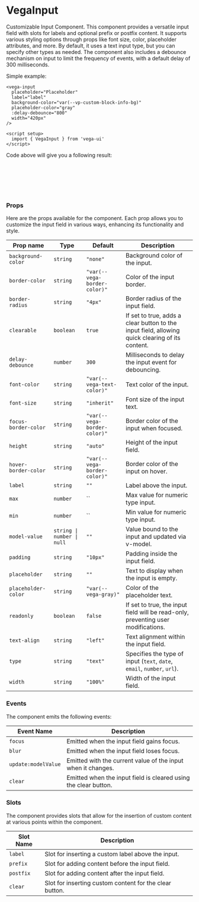 # VegaInput
Customizable Input Component.
This component provides a versatile input field with slots for labels and optional prefix or postfix content. It supports various styling options through props like font size, color, placeholder attributes, and more.
By default, it uses a text input type, but you can specify other types as needed. The component also includes a debounce mechanism on input to limit the frequency of events, with a default delay of 300 milliseconds.

Simple example:
```vue
<vega-input
  placeholder="Placeholder"
  label="label"
  background-color="var(--vp-custom-block-info-bg)"
  placeholder-color="gray"
  :delay-debounce="800"
  width="420px"
/>

<script setup>
  import { VegaInput } from 'vega-ui'
</script>

```

Code above will give you a following result:

<div style="height: 80px">
  <vega-input
      placeholder="Placeholder"
      label="label"
      background-color="var(--vp-custom-block-info-bg)"
      placeholder-color="gray"
      :delay-debounce="800"
      width="420px"
    />
</div>

### Props

Here are the props available for the component. Each prop allows you to customize the input field in various ways, enhancing its functionality and style.

| Prop name            | Type                       | Default                      | Description                                                                                     |
|----------------------|----------------------------|------------------------------|-------------------------------------------------------------------------------------------------|
| `background-color`   | `string`                   | `"none"`                     | Background color of the input.                                                                  |
| `border-color`       | `string`                   | `"var(--vega-border-color)"` | Color of the input border.                                                                      |
| `border-radius`      | `string`                   | `"4px"`                      | Border radius of the input field.                                                               |
| `clearable`          | `boolean`                  | `true`                       | If set to true, adds a clear button to the input field, allowing quick clearing of its content. |
| `delay-debounce`     | `number`                   | `300`                        | Milliseconds to delay the input event for debouncing.                                           |
| `font-color`         | `string`                   | `"var(--vega-text-color)"`   | Text color of the input.                                                                        |
| `font-size`          | `string`                   | `"inherit"`                  | Font size of the input text.                                                                    |
| `focus-border-color` | `string`                   | `"var(--vega-border-color)"` | Border color of the input when focused.                                                         |
| `height`             | `string`                   | `"auto"`                     | Height of the input field.                                                                      |
| `hover-border-color` | `string`                   | `"var(--vega-border-color)"` | Border color of the input on hover.                                                             |
| `label`              | `string`                   | `""`                         | Label above the input.                                                                          |
| `max`                | `number`                   | ``                           | Max value for numeric type input.                                                               |
| `min`                | `number`                   | ``                           | Min value for numeric type input.                                                               |
| `model-value`        | `string \| number \| null` | `""`                         | Value bound to the input and updated via v-model.                                               |
| `padding`            | `string`                   | `"10px"`                     | Padding inside the input field.                                                                 |
| `placeholder`        | `string`                   | `""`                         | Text to display when the input is empty.                                                        |
| `placeholder-color`  | `string`                   | `"var(--vega-gray)"`         | Color of the placeholder text.                                                                  |
| `readonly`           | `boolean`                  | `false`                      | If set to true, the input field will be read-only, preventing user modifications.               |
| `text-align`         | `string`                   | `"left"`                     | Text alignment within the input field.                                                          |
| `type`               | `string`                   | `"text"`                     | Specifies the type of input (`text`, `date`, `email`, `number`, `url`).                         |
| `width`              | `string`                   | `"100%"`                     | Width of the input field.                                                                       |

### Events

The component emits the following events:

| Event Name          | Description                                                     |
|---------------------|-----------------------------------------------------------------|
| `focus`             | Emitted when the input field gains focus.                       |
| `blur`              | Emitted when the input field loses focus.                       |
| `update:modelValue` | Emitted with the current value of the input when it changes.    |
| `clear`             | Emitted when the input field is cleared using the clear button. |

### Slots

The component provides slots that allow for the insertion of custom content at various points within the component.

| Slot Name | Description                                             |
|-----------|---------------------------------------------------------|
| `label`   | Slot for inserting a custom label above the input.      |
| `prefix`  | Slot for adding content before the input field.         |
| `postfix` | Slot for adding content after the input field.          |
| `clear`   | Slot for inserting custom content for the clear button. |


<script setup>
import VegaInput from '../../src/components/VegaInput.vue'
</script>